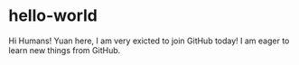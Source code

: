 # hello-world

Hi Humans!
Yuan here, I am very exicted to join GitHub today! I am eager to learn new things from GitHub. 
